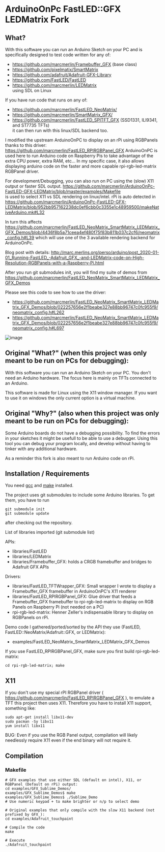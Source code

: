 # ArduinoOnPc FastLED::GFX LEDMatrix Fork

## What?

With this software you can run an Arduino Sketch on your PC and is specifically designed to test code written for any of:
- https://github.com/marcmerlin/Framebuffer_GFX (base class)
- https://github.com/pixelmatix/SmartMatrix
- https://github.com/adafruit/Adafruit-GFX-Library
- https://github.com/FastLED/FastLED  
- https://github.com/marcmerlin/LEDMatrix  
using SDL on Linux

If you have run code that runs on any of:
- https://github.com/marcmerlin/FastLED_NeoMatrix/
- https://github.com/marcmerlin/SmartMatrix_GFX/
- https://github.com/marcmerlin/FastLED_SPITFT_GFX (SSD1331, ILI9341, and ST7735 TFTs)  
it can then run with this linux/SDL backend too.

I modified the upstream ArduinoOnPC to display on an rPi using RGBPanels thanks to this driver:
https://github.com/marcmerlin/FastLED_RPIRGBPanel_GFX
ArduinoOnPC is used here to run Arduino code on Raspberry Pis to take advantage of
the extra CPU power, extra RAM, etc...  In my specific case, it also allows displaying
arduino code on the faster and more capable rpi-rgb-led-matrix RGBPanel driver.

For development/Debugging, you can also run on PC using the (slow) X11 output or faster SDL output.
https://github.com/marcmerlin/ArduinoOnPc-FastLED-GFX-LEDMatrix/blob/master/examples/Makefile  
is used to select X11 vs SDL rendering on linux/intel. rPi is auto detected in 
https://github.com/marcmerlin/ArduinoOnPc-FastLED-GFX-LEDMatrix/blob/952bb957162238dc0ef6cbb0c3355e1c48959500/makeNativeArduino.mk#L32  

In turn this affects 
https://github.com/marcmerlin/FastLED_NeoMatrix_SmartMatrix_LEDMatrix_GFX_Demos/blob/4436f8b5a71ceea4ef480f75f83b811b037c2cf6/neomatrix_config.h#L39  which will use one of the 3 available rendering backend for ArduinoOnPc.

Blog post with details: http://marc.merlins.org/perso/arduino/post_2020-01-01_Running-FastLED_-Adafruit_GFX_-and-LEDMatrix-code-on-High-Resolution-RGBPanels-with-a-Raspberry-Pi.html

After you run git submodules init, you will find my suite of demos from
https://github.com/marcmerlin/FastLED_NeoMatrix_SmartMatrix_LEDMatrix_GFX_Demos

Please see this code to see how to use the driver:
* https://github.com/marcmerlin/FastLED_NeoMatrix_SmartMatrix_LEDMatrix_GFX_Demos/blob/022257656e2f1beabe327e88bb96747c0fc955f9/neomatrix_config.h#L262
* https://github.com/marcmerlin/FastLED_NeoMatrix_SmartMatrix_LEDMatrix_GFX_Demos/blob/022257656e2f1beabe327e88bb96747c0fc955f9/neomatrix_config.h#L697

![image](https://user-images.githubusercontent.com/1369412/71642449-9cce0a80-2cab-11ea-876d-8c9bd6ef3b72.png)

## Original "What?" (when this project was only meant to be run on PCs for debugging):
With this software you can run an Arduino Sketch on your PC.
You don't need an Arduino hardware.
The focus here is mainly on TFTs connected to an Arduino.

This software is made for Linux using the X11 window manager.
If you want to use it on windows the only current option is a virtual machine.

## Original "Why?" (also when this project was only meant to be run on PCs for debugging):

Some Arduino boards do not have a debugging possibility.
To find the errors in your sketches it might be usefull to be able to use a debugger.
Using this tool you can debug your program locally, and develop without having
to tinker with any additional hardware.

As a reminder this fork is also meant to run Arduino code on rPi.


## Installation / Requirements

You need [gcc](https://gcc.gnu.org/) and [make](https://www.gnu.org/software/make/) installed.

The project uses git submodules to include some Arduino libraries. To get them, you have to run
```
git submodule init
git submodule update
```
after checking out the repository.

List of libraries imported (git submodule list)

APIs:
* libraries/FastLED 
* libraries/LEDMatrix 
* libraries/Framebuffer_GFX: holds a CRGB framebuffer and bridges to Adafruit GFX APIs

Drivers:
* libraries/FastLED_TFTWrapper_GFX: Small wrapper I wrote to display a Framebuffer_GFX framebuffer in ArduinoOnPC's X11 renderer
* libraries/FastLED_RPIRGBPanel_GFX: Glue driver that feeds a Framebuffer_GFX framebuffer to rpi-rgb-led-matrix to display on RGB Panels on Raspberry Pi (not needed on a PC)
* rpi-rgb-led-matrix: Henner Zeller's indispensable library to display on RGBPanels on rPi.

Demo code I gathered/ported/sorted by the API they use (FastLED, FastLED::NeoMatrix/Adafruit::GFX, or LEDMatrix):
* examples/FastLED_NeoMatrix_SmartMatrix_LEDMatrix_GFX_Demos 

If you use FastLED_RPIRGBPanel_GFX, make sure you first build rpi-rgb-led-matrix:
```
cd rpi-rgb-led-matrix; make
```

## X11

If you don't use my special rPI RGBPanel driver ( https://github.com/marcmerlin/FastLED_RPIRGBPanel_GFX ), 
to emulate a TFT this project then uses X11. Therefore you have to install X11 support, something like:
```
sudo apt-get install libx11-dev
sudo pacman -Sy libx11
yum install libx11
```

BUG: Even if you use the RGB Panel output, compilation will likely needlessly require X11 even if the end binary
will not require it.

## Compilation

### Makefile


```
# GFX examples that use either SDL (default on intel), X11, or RGBPanel (Default on rPi) output:
cd examples/GFX_Sublime_Demos/
examples/GFX_Sublime_Demos$ make
examples/GFX_Sublime_Demos$ ./Sublime_Demo
# Use numeric keypad + to make brighter or n/p to select demo
```

```
# Original examples that only compile with the slow X11 backend (not prefixed by GFX_):
cd examples/Adafruit_touchpaint

# Compile the code
make

# Execute
./Adafruit_touchpaint
```
